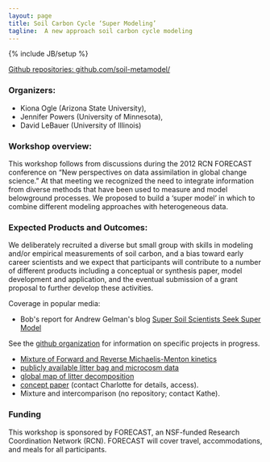 ```yaml
---
layout: page
title: Soil Carbon Cycle ‘Super Modeling’
tagline:  A new approach soil carbon cycle modeling
---
```

{% include JB/setup %}

[Github repositories: github.com/soil-metamodel/](https://github.com/soil-metamodel/)
 
### Organizers:

* Kiona Ogle (Arizona State University), 
* Jennifer Powers (University of Minnesota), 
* David LeBauer (University of Illinois)

### Workshop overview:

This workshop follows from discussions during the 2012 RCN FORECAST conference on “New perspectives on data assimilation in global change science.” At that meeting we recognized the need to integrate information from diverse methods that have been used to measure and model belowground processes. We proposed to build a ‘super model’ in which to combine different modeling approaches with heterogeneous data. 


### Expected Products and Outcomes: 

We deliberately recruited a diverse but small group with skills in modeling and/or empirical measurements of soil carbon, and a bias toward early career scientists and we expect that participants will contribute to a number of different products including a conceptual or synthesis paper, model development and application, and the eventual submission of a grant proposal to further develop these activities.

Coverage in popular media:
* Bob's report for Andrew Gelman's blog [Super Soil Scientists Seek Super Model](http://andrewgelman.com/2014/11/20/super-soil-scientists-seeking-super-model/)

See the [github organization](https://github.com/soil-metamodel/) for information on specific projects in progress.

* [Mixture of Forward and Reverse Michaelis-Menton kinetics](https://github.com/soil-metamodel/back-forth-mm)
* [publicly available litter bag and microcosm data](https://github.com/soil-metamodel/decomposition_datasets)
* [global map of litter decomposition](https://github.com/soil-metamodel/Litter-decomp-mapping)
* [concept paper](https://github.com/soil-metamodel/soil_c_concept) (contact Charlotte for details, access).
* Mixture and intercomparison (no repository; contact Kathe).



### Funding

This workshop is sponsored by FORECAST, an NSF-funded Research Coordination Network (RCN). FORECAST will cover travel, accommodations, and meals for all participants.
